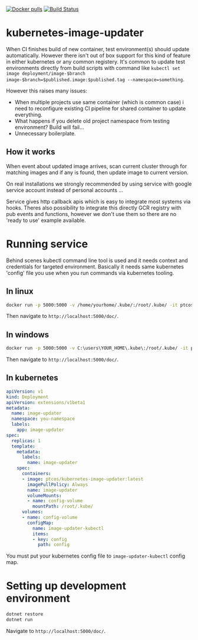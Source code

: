 [![Docker pulls](https://img.shields.io/docker/pulls/ptcos/kubernetes-image-updater.svg)](https://hub.docker.com/r/ptcos/kubernetes-image-updater/)
[![Build Status](https://jenkins.protacon.cloud/buildStatus/icon?job=www.github.com/kubernetes-image-updater/master&build=6)](https://jenkins.protacon.cloud/job/www.github.com/job/kubernetes-image-updater/job/master/6/)
# kubernetes-image-updater
When CI finishes build of new container, test environment(s) should update automatically. However there isn't out of box support for this kind of feature in either kubernetes or any common registery. It's common to update test environments directly from build scripts with command like `kubectl set image deployment/image-$branch image-$branch=$published.image:$published.tag --namespace=something`.

However this raises many issues:

- When multiple projects use same container (which is common case) i need to reconfigure existing CI pipeline for shared container to update everything.
- What happens if you delete old project namespace from testing environment? Build will fail...
- Unnecessary boilerplate.

## How it works
When event about updated image arrives, scan current cluster through for matching images and if any is found, then update image to current version.

On real installations we strongly recommended by using service with google service account instead of personal accounts ...

Service gives http callback apis which is easy to integrate most systems via hooks. Theres also possibility to integrate this directly GCR registry with pub events and functions, however we don't use them so there are no 'ready to use' example available.

# Running service
Behind scenes kubectl command line tool is used and it needs context and credentials for targeted environment. Basically it needs same kubernetes 'config' file you use when you run commands via kubernetes tooling.

## In linux
```bash
docker run -p 5000:5000 -v /home/yourhome/.kube/:/root/.kube/ -it ptcos/kubernetes-image-updater
```

Then navigate to `http://localhost:5000/doc/`.

## In windows
```bash
docker run -p 5000:5000 -v C:\users\YOUR_HOME\.kube\:/root/.kube/ -it ptcos/kubernetes-image-updater
```

Then navigate to `http://localhost:5000/doc/`.

## In kubernetes
```yaml
apiVersion: v1
kind: Deployment
apiVersion: extensions/v1beta1
metadata:
  name: image-updater
  namespace: you-namespace
  labels:
    app: image-updater
spec:
  replicas: 1
  template:
    metadata:
      labels:
        name: image-updater
    spec:
      containers:
      - image: ptcos/kubernetes-image-updater:latest
        imagePullPolicy: Always
        name: image-updater
        volumeMounts:
        - name: config-volume
          mountPath: /root/.kube/
      volumes:
      - name: config-volume
        configMap:
          name: image-updater-kubectl
          items:
          - key: config
            path: config
```

You must put your kubernetes config file to `image-updater-kubectl` config map.

# Setting up development environment
```bash
dotnet restore
dotnet run
```

Navigate to `http://localhost:5000/doc/`.


